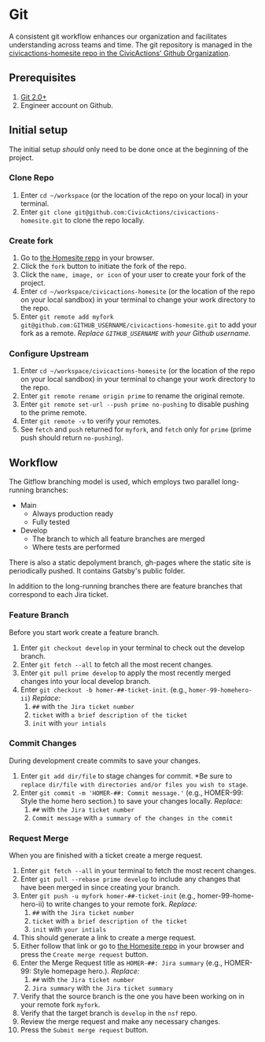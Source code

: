 # Git

A consistent git workflow enhances our organization and facilitates understanding across teams and time. The git
repository is managed in the [civicactions-homesite repo in the CivicActions' Github Organization](https://github.com/CivicActions/civicactions-homesite).

## Prerequisites

1. [Git 2.0+](http://git-scm.com/book/en/v2/Getting-Started-Installing-Git)
1. Engineer account on Github.

## Initial setup

The initial setup *should* only need to be done once at the beginning of the project.

### Clone Repo

1. Enter `cd ~/workspace` (or the location of the repo on your local) in your terminal.
1. Enter `git clone git@github.com:CivicActions/civicactions-homesite.git` to clone the repo locally.

### Create fork

1. Go to [the Homesite repo](https://github.com/CivicActions/civicactions-homesite) in your browser.
1. Click the `fork` button to initiate the fork of the repo.
1. Click the `name, image, or icon` of your user to create your fork of the project.
1. Enter `cd ~/workspace/civicactions-homesite` (or the location of the repo on your local sandbox) in your terminal to change your work
directory to the repo.
1. Enter `git remote add myfork git@github.com:GITHUB_USERNAME/civicactions-homesite.git` to add your fork as a
remote. *Replace `GITHUB_USERNAME` with your Github username.*

### Configure Upstream

1. Enter `cd ~/workspace/civicactions-homesite` (or the location of the repo on your local sandbox) in your terminal to change your work
directory to the repo.
1. Enter `git remote rename origin prime` to rename the original remote.
1. Enter `git remote set-url --push prime no-pushing` to disable pushing to the prime remote.
1. Enter `git remote -v` to verify your remotes.
1. See `fetch` and `push` returned for `myfork`, and `fetch` only for `prime` (prime push should return `no-pushing`).

## Workflow

The Gitflow branching model is used, which employs two parallel long-running branches:

* Main
    * Always production ready
    * Fully tested
* Develop
    * The branch to which all feature branches are merged
    * Where tests are performed

There is also a static depolyment branch, gh-pages where the static site is periodically pushed. It contains Gatsby's public folder.

In addition to the long-running branches there are feature branches that correspond to each Jira ticket.

### Feature Branch

Before you start work create a feature branch.

1. Enter `git checkout develop` in your terminal to check out the develop branch.
1. Enter `git fetch --all` to fetch all the most recent changes.
1. Enter `git pull prime develop` to apply the most recently merged changes into your local develop branch.
1. Enter `git checkout -b homer-##-ticket-init`. (e.g., `homer-99-homehero-ii`) *Replace:*
    1. `##` with `the Jira ticket number`
    1. `ticket` with `a brief description of the ticket`
    1. `init` with `your intials`

### Commit Changes

During development create commits to save your changes.

1. Enter `git add dir/file` to stage changes for commit. *Be sure to `replace dir/file with directories and/or files
you wish to stage`.
1. Enter `git commit -m 'HOMER-##: Commit message.'` (e.g., HOMER-99: Style the home hero section.) to save your changes locally.
*Replace:*
    1. `##` with `the Jira ticket number`
    1. `Commit message` with `a summary of the changes in the commit`

### Request Merge

When you are finished with a ticket create a merge request. 

1. Enter `git fetch --all` in your terminal to fetch the most recent changes.
1. Enter `git pull --rebase prime develop` to include any changes that have been merged in since creating your branch.
1. Enter `git push -u myfork homer-##-ticket-init` (e.g., homer-99-home-hero-ii) to write changes to your remote fork.
*Replace:*
    1. `##` with `the Jira ticket number`
    1. `ticket` with `a brief description of the ticket`
    1. `init` with `your intials`
1. This should generate a link to create a merge request.
1. Either follow that link or go to [the Homesite repo](https://github.com/CivicActions/civicactions-homesite) in your browser and press the
`Create merge request` button.
1. Enter the Merge Request title as `HOMER-##: Jira summary` (e.g., HOMER-99: Style homepage hero.). *Replace:*
    1. `##` with `the Jira ticket number`
    1. `Jira summary` with `the Jira ticket summary`
1. Verify that the source branch is the one you have been working on in your remote fork `myfork`.
1. Verify that the target branch is `develop` in the `nsf` repo.
1. Review the merge request and make any necessary changes.
1. Press the `Submit merge request` button.

